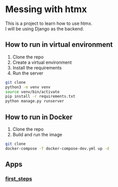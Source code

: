 # Messing with htmx

This is a project to learn how to use htmx.<br>
I will be using Django as the backend.

## How to run in virtual environment

1. Clone the repo
2. Create a virtual environment
3. Install the requirements
4. Run the server

```bash
git clone
python3 -m venv venv
source venv/bin/activate
pip install -r requirements.txt
python manage.py runserver
```

## How to run in Docker

1. Clone the repo
2. Build and run the image

```bash
git clone
docker-compose -f docker-compose-dev.yml up -d
```

## Apps

### [first_steps](/first_steps/)